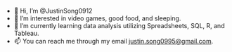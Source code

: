 - 👋 Hi, I’m @JustinSong0912
- 👀 I’m interested in video games, good food, and sleeping.
- 🌱 I’m currently learning data analysis utilizing Spreadsheets, SQL, R, and Tableau.
- 📫 You can reach me through my email justin.song0995@gmail.com.

<!---
JustinSong0912/JustinSong0912 is a ✨ special ✨ repository because its `README.md` (this file) appears on your GitHub profile.
You can click the Preview link to take a look at your changes.
--->
